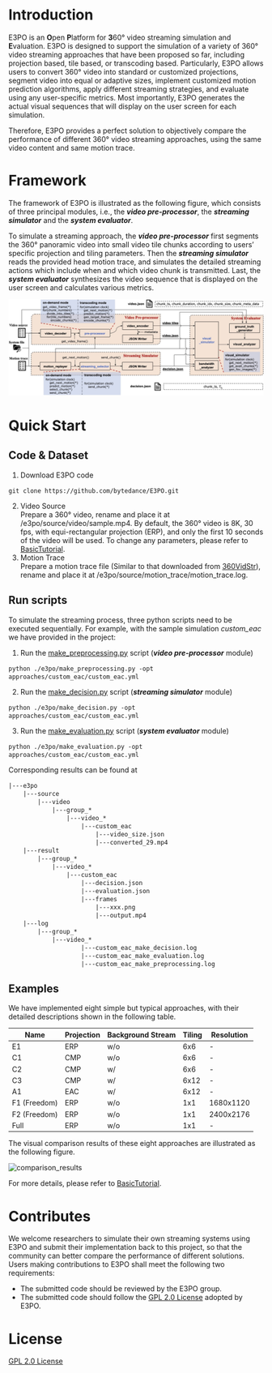 # Introduction
E3PO is an **O**pen **P**latform for **3**60° video streaming simulation and **E**valuation.
E3PO is designed to support the simulation of a variety of 360° video streaming approaches that have been proposed so far, including projection based, tile based, or transcoding based. Particularly, E3PO allows users to convert 360° video into standard or customized projections, segment video into equal or adaptive sizes, implement customized motion prediction algorithms, apply different streaming strategies, and evaluate using any user-specific metrics. Most importantly, E3PO generates the actual visual sequences that will display on the user screen for each simulation. 

Therefore, E3PO provides a perfect solution to objectively compare the performance of different 360° video streaming approaches, using the same video content and same motion trace.



# Framework
The framework of E3PO is illustrated as the following figure, which consists of three principal modules, i.e., the ***video pre-processor***, the ***streaming simulator*** and the ***system evaluator***.

To simulate a streaming approach, the ***video pre-processor*** first segments the 360° panoramic video into small video tile chunks according to users’ specific projection and tiling parameters. Then the ***streaming simulator*** reads the provided head motion trace, and simulates the detailed streaming actions which include when and which video chunk is transmitted. Last, the ***system evaluator*** synthesizes the video sequence that is displayed on the user screen and calculates various metrics.

![](/docs/Framework.jpg "e3po_framework")



# Quick Start

## Code & Dataset
1. Download E3PO code
```
git clone https://github.com/bytedance/E3PO.git
```

2. Video Source<br>
Prepare a 360° video, rename and place it at /e3po/source/video/sample.mp4. 
By default, the 360° video is 8K, 30 fps, with equi-rectangular projection (ERP), and only the first 10 seconds of the video will be used. To change any parameters, please refer to [BasicTutorial](./docs/BasicTutorial.md).
3. Motion Trace<br>
Prepare a motion trace file (Similar to that downloaded from [360VidStr](https://github.com/360VidStr/A-large-dataset-of-360-video-user-behaviour/blob/main/AggregatedDataset/7.txt)), rename and place it at /e3po/source/motion_trace/motion_trace.log.
   

## Run scripts
To simulate the streaming process, three python scripts need to be executed sequentially. For example, with the sample simulation *custom_eac* we have provided in the project: 
1. Run the [make_preprocessing.py](./e3po/make_preprocessing.py) script (***video pre-processor*** module)
```
python ./e3po/make_preprocessing.py -opt approaches/custom_eac/custom_eac.yml
```
2. Run the [make_decision.py](./e3po/make_decision.py) script (***streaming simulator*** module)
```
python ./e3po/make_decision.py -opt approaches/custom_eac/custom_eac.yml
```
3. Run the [make_evaluation.py](./e3po/make_evaluation.py) script (***system evaluator*** module)
```
python ./e3po/make_evaluation.py -opt approaches/custom_eac/custom_eac.yml
```

Corresponding results can be found at 
```
|---e3po
    |---source
        |---video
            |---group_*
                |---video_*
                    |---custom_eac
                        |---video_size.json
                        |---converted_29.mp4
    |---result
        |---group_*
            |---video_*
                |---custom_eac
                    |---decision.json
                    |---evaluation.json
                    |---frames
                        |---xxx.png
                        |---output.mp4
    |---log
        |---group_*
            |---video_*
                    |---custom_eac_make_decision.log
                    |---custom_eac_make_evaluation.log
                    |---custom_eac_make_preprocessing.log
```

## Examples
We have implemented eight simple but typical approaches, with their detailed descriptions shown in the following table.

|  Name             | Projection | Background Stream |  Tiling | Resolution |
|  ----             | ----       | ----              | ----    | ----       |
|  E1               | ERP        | w/o               | 6x6     | -          |
|  C1               | CMP        | w/o               | 6x6     | -          |
|  C2               | CMP        | w/                | 6x6     | -          |
|  C3               | CMP        | w/                | 6x12    | -          |
|  A1               | EAC        | w/                | 6x12    | -          |
|  F1 (Freedom)     | ERP        | w/o               | 1x1     | 1680x1120  |
|  F2 (Freedom)     | ERP        | w/o               | 1x1     | 2400x2176  |
|  Full             | ERP        | w/o               | 1x1     | -          |


The visual comparison results of these eight approaches are illustrated as the following figure.

![](/docs/comparison.jpg "comparison_results")


For more details, please refer to [BasicTutorial](./docs/BasicTutorial.md).


# Contributes
We welcome researchers to simulate their own streaming systems using E3PO and submit their implementation back to this project, so that the community can better compare the performance of different solutions. Users making contributions to E3PO shall meet the following two requirements:

- The submitted code should be reviewed by the E3PO group.
- The submitted code should follow the [GPL 2.0 License](./COPYING) adopted by E3PO.


# License

[GPL 2.0 License](./COPYING)
